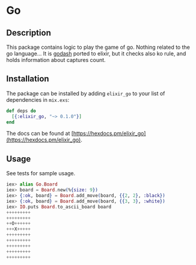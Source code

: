 # Go

## Description

This package contains logic to play the game of go. 
Nothing related to the go language...
It is [godash](https://github.com/duckpunch/godash) ported to elixir, but it 
checks also ko rule, and holds information about captures count.

## Installation

The package can be installed by adding `elixir_go` to your list of dependencies in `mix.exs`:

```elixir
def deps do
  [{:elixir_go, "~> 0.1.0"}]
end
```

The docs can be found at [https://hexdocs.pm/elixir_go](https://hexdocs.pm/elixir_go).

## Usage

See tests for sample usage.

```elixir
iex> alias Go.Board
iex> board = Board.new(%{size: 9})
iex> {:ok, board} = Board.add_move(board, {{2, 2}, :black})
iex> {:ok, board} = Board.add_move(board, {{3, 3}, :white})
iex> IO.puts Board.to_ascii_board board
+++++++++
+++++++++
++O++++++
+++X+++++
+++++++++
+++++++++
+++++++++
+++++++++
+++++++++
```